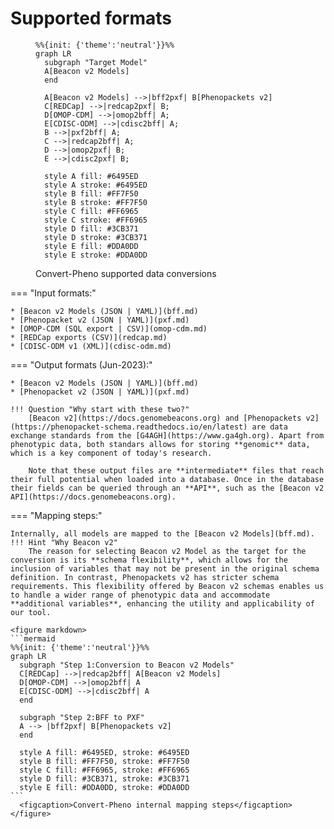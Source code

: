 # Supported formats

<figure markdown>

```mermaid
%%{init: {'theme':'neutral'}}%%
graph LR
  subgraph "Target Model"
  A[Beacon v2 Models]
  end

  A[Beacon v2 Models] -->|bff2pxf| B[Phenopackets v2]
  C[REDCap] -->|redcap2pxf| B;
  D[OMOP-CDM] -->|omop2bff| A;
  E[CDISC-ODM] -->|cdisc2bff| A;
  B -->|pxf2bff| A;
  C -->|redcap2bff| A;
  D -->|omop2pxf| B;
  E -->|cdisc2pxf| B;

  style A fill: #6495ED
  style A stroke: #6495ED
  style B fill: #FF7F50
  style B stroke: #FF7F50
  style C fill: #FF6965
  style C stroke: #FF6965
  style D fill: #3CB371
  style D stroke: #3CB371
  style E fill: #DDA0DD
  style E stroke: #DDA0DD
```

  <figcaption>Convert-Pheno supported data conversions</figcaption>
</figure>

=== "Input formats:"

    * [Beacon v2 Models (JSON | YAML)](bff.md)
    * [Phenopacket v2 (JSON | YAML)](pxf.md)
    * [OMOP-CDM (SQL export | CSV)](omop-cdm.md)
    * [REDCap exports (CSV)](redcap.md)
    * [CDISC-ODM v1 (XML)](cdisc-odm.md)

=== "Output formats (Jun-2023):"

    * [Beacon v2 Models (JSON | YAML)](bff.md)
    * [Phenopacket v2 (JSON | YAML)](pxf.md)

    !!! Question "Why start with these two?"
        [Beacon v2](https://docs.genomebeacons.org) and [Phenopackets v2](https://phenopacket-schema.readthedocs.io/en/latest) are data exchange standards from the [G4AGH](https://www.ga4gh.org). Apart from phenotypic data, both standars allows for storing **genomic** data, which is a key component of today's research.

        Note that these output files are **intermediate** files that reach their full potential when loaded into a database. Once in the database their fields can be queried through an **API**, such as the [Beacon v2 API](https://docs.genomebeacons.org).


=== "Mapping steps:"

    Internally, all models are mapped to the [Beacon v2 Models](bff.md). 
    !!! Hint "Why Beacon v2"
        The reason for selecting Beacon v2 Model as the target for the conversion is its **schema flexibility**, which allows for the inclusion of variables that may not be present in the original schema definition. In contrast, Phenopackets v2 has stricter schema requirements. This flexibility offered by Beacon v2 schemas enables us to handle a wider range of phenotypic data and accommodate **additional variables**, enhancing the utility and applicability of our tool.

    <figure markdown>
    ```mermaid
    %%{init: {'theme':'neutral'}}%%
    graph LR
      subgraph "Step 1:Conversion to Beacon v2 Models"
      C[REDCap] -->|redcap2bff| A[Beacon v2 Models]
      D[OMOP-CDM] -->|omop2bff| A
      E[CDISC-ODM] -->|cdisc2bff| A
      end

      subgraph "Step 2:BFF to PXF"
      A --> |bff2pxf| B[Phenopackets v2]
      end

      style A fill: #6495ED, stroke: #6495ED
      style B fill: #FF7F50, stroke: #FF7F50
      style C fill: #FF6965, stroke: #FF6965
      style D fill: #3CB371, stroke: #3CB371
      style E fill: #DDA0DD, stroke: #DDA0DD
    ```
      <figcaption>Convert-Pheno internal mapping steps</figcaption>
    </figure>
